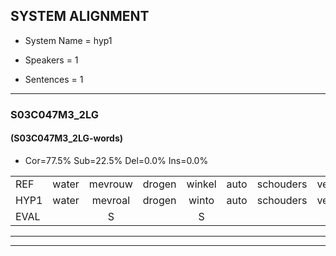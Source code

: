
## SYSTEM ALIGNMENT

- System Name = hyp1

- Speakers = 1

- Sentences = 1

---

### S03C047M3_2LG

#### (S03C047M3_2LG-words)

- Cor=77.5%	Sub=22.5%	Del=0.0%	Ins=0.0%

|  |  |  |  |  |  |  |  |  |  |  |  |  |  |  |  |  |  |  |  |  |  |  |  |  |  |  |  |  |  |  |  |  |  |  |  |  |  |  |  |  |
|:--- |:---:|:---:|:---:|:---:|:---:|:---:|:---:|:---:|:---:|:---:|:---:|:---:|:---:|:---:|:---:|:---:|:---:|:---:|:---:|:---:|:---:|:---:|:---:|:---:|:---:|:---:|:---:|:---:|:---:|:---:|:---:|:---:|:---:|:---:|:---:|:---:|:---:|:---:|:---:|:---:|
| REF | water | mevrouw | drogen | winkel | auto | schouders | verhaal | koning | moeilijk | speelplaats | drinken | hoofdpijn | regen | vliegtuig | stoppen | opnieuw | gooien | sneeuwen | moeder | liedje | potlood | fietsbel | vinger | dichtbij | meisje | chauffeur | muziek | waarom | scheuren | lawaai | zwemmen | vuurwerk | appel | cola | kussen | eerste | circus | kleuren | voetbal | vlinder |
| HYP1 | water | mevroal | drogen | winto | auto | schouders | verhaal | koning | moeilijk | speelplaats | drinken | hoofdpijn | regen | vliegtuig | stoppen | opnieuw | goljen | smijlen | nogder | liedje | potloot | fietsbel | vinger | dichttbij | meisje | chauffeur | muziek | waarom | scheuren | lawaai | zwemmen | vuurwerk | appel | cola | kussel | eerste | circus | kleuren | voetbal | vlimner |
| EVAL |  | S |  | S |  |  |  |  |  |  |  |  |  |  |  |  | S | S | S |  | S |  |  | S |  |  |  |  |  |  |  |  |  |  | S |  |  |  |  | S |
---

---
